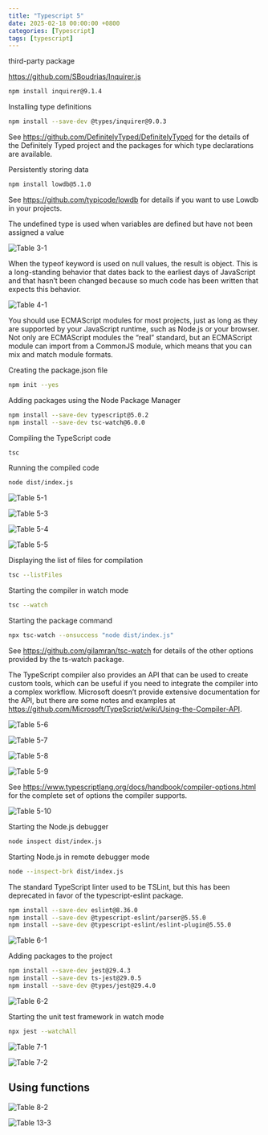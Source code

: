 ```yaml
---
title: "Typescript 5"
date: 2025-02-18 00:00:00 +0800
categories: [Typescript]
tags: [typescript]
---
```


third-party package

https://github.com/SBoudrias/Inquirer.js

```sh
npm install inquirer@9.1.4
```

Installing type definitions

```sh
npm install --save-dev @types/inquirer@9.0.3
```

See https://github.com/DefinitelyTyped/DefinitelyTyped for the details of the Definitely Typed project and the packages for which type declarations are available.

Persistently storing data

```sh
npm install lowdb@5.1.0
```

See https://github.com/typicode/lowdb for details if you want to use Lowdb in your projects.

The undefined type is used when variables are defined but have not been assigned a value

![Table 3-1](https://drek4537l1klr.cloudfront.net/freeman3/HighResolutionFigures/table_3-1.png)

When the typeof keyword is used on null values, the result is object. This is a long-standing behavior that dates back to the earliest days of JavaScript and that hasn’t been changed because so much code has been written that expects this behavior.

![Table 4-1](https://drek4537l1klr.cloudfront.net/freeman3/HighResolutionFigures/table_4-1.png)

You should use ECMAScript modules for most projects, just as long as they are supported by your JavaScript runtime, such as Node.js or your browser. Not only are ECMAScript modules the “real” standard, but an ECMAScript module can import from a CommonJS module, which means that you can mix and match module formats.

Creating the package.json file
```sh
npm init --yes
```

Adding packages using the Node Package Manager
```sh
npm install --save-dev typescript@5.0.2
npm install --save-dev tsc-watch@6.0.0
```

Compiling the TypeScript code
```sh
tsc
```

Running the compiled code
```sh
node dist/index.js
```

![Table 5-1](https://drek4537l1klr.cloudfront.net/freeman3/HighResolutionFigures/table_5-1.png)


![Table 5-3](https://drek4537l1klr.cloudfront.net/freeman3/HighResolutionFigures/table_5-3.png)

![Table 5-4](https://drek4537l1klr.cloudfront.net/freeman3/HighResolutionFigures/table_5-4.png)

![Table 5-5](https://drek4537l1klr.cloudfront.net/freeman3/HighResolutionFigures/table_5-5.png)

Displaying the list of files for compilation
```sh
tsc --listFiles
```

Starting the compiler in watch mode
```sh
tsc --watch
```

Starting the package command
```sh
npx tsc-watch --onsuccess "node dist/index.js"
```

See https://github.com/gilamran/tsc-watch for details of the other options provided by the ts-watch package.

The TypeScript compiler also provides an API that can be used to create custom tools, which can be useful if you need to integrate the compiler into a complex workflow. Microsoft doesn’t provide extensive documentation for the API, but there are some notes and examples at https://github.com/Microsoft/TypeScript/wiki/Using-the-Compiler-API.

![Table 5-6](https://drek4537l1klr.cloudfront.net/freeman3/HighResolutionFigures/table_5-6.png)

![Table 5-7](https://drek4537l1klr.cloudfront.net/freeman3/HighResolutionFigures/table_5-7.png)

![Table 5-8](https://drek4537l1klr.cloudfront.net/freeman3/HighResolutionFigures/table_5-8.png)

![Table 5-9](https://drek4537l1klr.cloudfront.net/freeman3/HighResolutionFigures/table_5-9.png)

See https://www.typescriptlang.org/docs/handbook/compiler-options.html for the complete set of options the compiler supports.

![Table 5-10](https://drek4537l1klr.cloudfront.net/freeman3/HighResolutionFigures/table_5-10.png)

Starting the Node.js debugger
```sh
node inspect dist/index.js
```

Starting Node.js in remote debugger mode
```sh
node --inspect-brk dist/index.js
```

The standard TypeScript linter used to be TSLint, but this has been deprecated in favor of the typescript-eslint package.

```sh
npm install --save-dev eslint@8.36.0
npm install --save-dev @typescript-eslint/parser@5.55.0
npm install --save-dev @typescript-eslint/eslint-plugin@5.55.0
```

![Table 6-1](https://drek4537l1klr.cloudfront.net/freeman3/HighResolutionFigures/table_6-1.png)

Adding packages to the project
```sh
npm install --save-dev jest@29.4.3
npm install --save-dev ts-jest@29.0.5
npm install --save-dev @types/jest@29.4.0
```

![Table 6-2](https://drek4537l1klr.cloudfront.net/freeman3/HighResolutionFigures/table_6-2.png)

Starting the unit test framework in watch mode
```sh
npx jest --watchAll
```

![Table 7-1](https://drek4537l1klr.cloudfront.net/freeman3/HighResolutionFigures/table_7-1.png)

![Table 7-2](https://drek4537l1klr.cloudfront.net/freeman3/HighResolutionFigures/table_7-2.png)

## Using functions

![Table 8-2](https://drek4537l1klr.cloudfront.net/freeman3/HighResolutionFigures/table_8-2.png)


![Table 13-3](https://drek4537l1klr.cloudfront.net/freeman3/HighResolutionFigures/table_13-3.png)